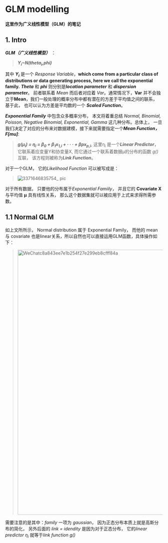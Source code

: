 # GLM modelling 
#### 这里作为广义线性模型（GLM）的笔记

## 1. Intro
***GLM（广义线性模型）*** ：
> ***Y<sub>i</sub>~N(theta<sub>i</sub>,phi)***

其中 ***Y<sub>i</sub>*** 是一个 *Response Variable*，**which come from a particular class of distributions
or data generating process, here we call the exponential family.** ***Theta*** 和 ***phi*** 则分别是***location parameter*** 和 ***dispersion parameter***。
前者联系着 *Mean* 而后者对应着 *Var*。通常情况下，**Var** 并不会独立于**Mean**，我们一般处理的概率分布中都有潜在的方差于平均值之间的联系， 基于此， 也可以认为方差是平均数的一个
***Scaled Function***。

***Exponential Family*** 中包含众多概率分布， 本文将着重总结 *Normal,
Binomial, Poisson, Negative Binomial, Exponential, Gamma* 这几种分布。总体上， 一旦我们决定了对应的分布来对数据建模，接下来就需要指定一个***Mean Function， F[mu]***:
> ***g(µ<sub>i</sub>) = η<sub>i</sub> = β<sub>0</sub> + β<sub>1</sub>x<sub>1,i</sub> + · · · + βpx<sub>p,i</sub>***, 这里η<sub>i</sub> 是一个***Linear Predictor***， 它联系着应变量Y和协变量X, 而它通过一个联系着数据µ的分布的函数 *g()* 互联， 该方程则被称为***Link Function***。

对于一个GLM， 它的*Likelihood Function* 可以被写成是：
> ![3371646835754_ pic](https://user-images.githubusercontent.com/89850899/157460416-addcfabc-1f50-4790-b509-473565b97bc1.jpg)

对于所有数据， 只要他的分布属于*Exponential Famiily*， 并且它的 **Covariate X** 与平均值 **µ** 具有线性关系， 那么这个数据集就可以被应用于上式来求得所需参数。

## 1.1 Normal GLM
如上文所所示， Normal distribution 属于 Exponential Family， 而他的 mean 与 covariate 也是linear关系，所以自然也可以直接运用GLM函数，具体操作如下：
><img width="848" alt="WeChatc8a843ee7e1b254f27e299eb8cfff84a" src="https://user-images.githubusercontent.com/89850899/157471185-67218bc1-743e-4d39-9edc-054655d57509.png">

需要注意的是其中：*family* 一项为 *gaussian*， 因为正态分布本质上就是高斯分布的简化， 另外后面的 *link = idendity* 是因为对于正态分布， 它的*linear predictor η<sub>i</sub>*
就等于*link function g()*
